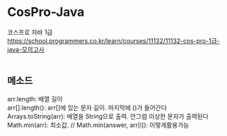 # CosPro-Java
코스프로 자바 1급 <br>
https://school.programmers.co.kr/learn/courses/11132/11132-cos-pro-1급-java-모의고사<br>
<br>
## 메소드 <br>
arr.length: 배열 길이 <br>
arr[].length(): arr[]에 있는 문자 길이. 마지막에 ()가 들어간다<br>
Arrays.toString(arr): 배열을 String으로 출력. 안그럼 이상한 문자가 출력된다<br>
Math.min(arr): 최소값. // Math.min(answer, arr[i]): 이렇게활용가능
